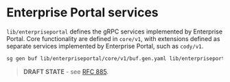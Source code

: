 # Enterprise Portal services

`lib/enterpriseportal` defines the gRPC services implemented by Enterprise Portal. Core functionality are defined in `core/v1`, with extensions defined as separate services implemented by Enterprise Portal, such as `cody/v1`.

```sh
sg gen buf lib/enterpriseportal/core/v1/buf.gen.yaml lib/enterpriseportal/codygateway/v1/buf.gen.yaml
```

> **DRAFT STATE** - see [RFC 885](https://docs.google.com/document/d/1tiaW1IVKm_YSSYhH-z7Q8sv4HSO_YJ_Uu6eYDjX7uU4/edit#heading=h.tdaxc5h34u7q).
